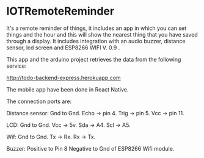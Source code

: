 # IOTRemoteReminder
It's a remote reminder of things, it includes an app in which you can set things and the hour and this will show the nearest thing that you have saved through a display. It includes integration with an audio buzzer, distance sensor, lcd screen and ESP8266 WIFI V. 0.9 .

This app and the arduino project retrieves the data from the following service:

http://todo-backend-express.herokuapp.com

The mobile app have been done in React Native.

The connection ports are:

Distance sensor: Gnd to Gnd. Echo -> pin 4. Trig -> pin 5. Vcc -> pin 11.

LCD: Gnd to Gnd. Vcc -> 5v. Sda -> A4. Scl -> A5.

Wif: Gnd to Gnd. Tx -> Rx. Rx -> Tx.

Buzzer: Positive to Pin 8 Negative to Gnd of ESP8266 Wifi module.
